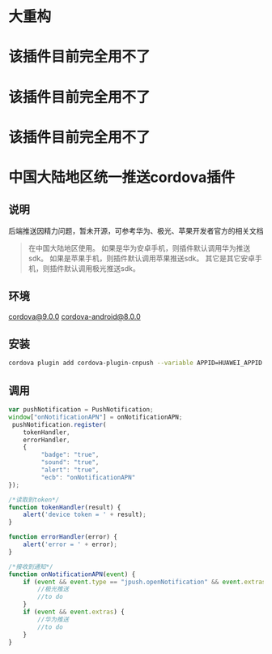 # 大重构

# 该插件目前完全用不了
# 该插件目前完全用不了
# 该插件目前完全用不了


# 中国大陆地区统一推送cordova插件

## 说明

后端推送因精力问题，暂未开源，可参考华为、极光、苹果开发者官方的相关文档

> 在中国大陆地区使用。
> 如果是华为安卓手机，则插件默认调用华为推送sdk。
> 如果是苹果手机，则插件默认调用苹果推送sdk。
> 其它是其它安卓手机，则插件默认调用极光推送sdk。

## 环境

cordova@9.0.0
cordova-android@8.0.0

## 安装

``` sh
cordova plugin add cordova-plugin-cnpush --variable APPID=HUAWEI_APPID --variable  PACKAGENAME=ANDROID_PACKAGENAME --variable cpid=HUAWEI_CPID --variable JPUSH_APP_KEY=JPUSH_APP_KEY
```

## 调用

``` js
var pushNotification = PushNotification;
window["onNotificationAPN"] = onNotificationAPN;
 pushNotification.register(
    tokenHandler,
    errorHandler,
    {
         "badge": "true",
         "sound": "true",
         "alert": "true",
         "ecb": "onNotificationAPN"
});

/*读取到token*/
function tokenHandler(result) {
    alert('device token = ' + result);
}

function errorHandler(error) {
    alert('error = ' + error);
}

/*接收到通知*/
function onNotificationAPN(event) {
    if (event && event.type == "jpush.openNotification" && event.extras) {
        //极光推送
        //to do
    }
    if (event && event.extras) {
        //华为推送
        //to do
    }
}
```